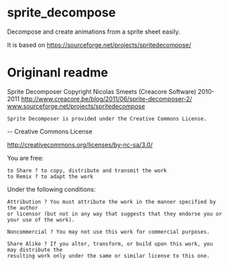 # sprite_decompose
Decompose and create animations from a sprite sheet easily.

It is based on https://sourceforge.net/projects/spritedecompose/

# Originanl readme

Sprite Decomposer
	Copyright Nicolas Smeets (Creacore Software) 2010-2011
	http://www.creacore.be/blog/2011/06/sprite-decomposer-2/
	www.sourceforge.net/projects/spritedecompose

	Sprite Decomposer is provided under the Creative Commons License. 
	
  -- Creative Commons License
  
http://creativecommons.org/licenses/by-nc-sa/3.0/
  
You are free:

    to Share ? to copy, distribute and transmit the work
    to Remix ? to adapt the work
    
Under the following conditions:

    Attribution ? You must attribute the work in the manner specified by the author
    or licensor (but not in any way that suggests that they endorse you or your use of the work).

    Noncommercial ? You may not use this work for commercial purposes.

    Share Alike ? If you alter, transform, or build upon this work, you may distribute the 
    resulting work only under the same or similar license to this one.